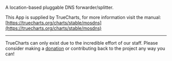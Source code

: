 A location-based pluggable DNS forwarder/splitter.

This App is supplied by TrueCharts, for more information visit the manual: [https://truecharts.org/charts/stable/mosdns](https://truecharts.org/charts/stable/mosdns)

---

TrueCharts can only exist due to the incredible effort of our staff.
Please consider making a [donation](https://truecharts.org/about/sponsor) or contributing back to the project any way you can!
